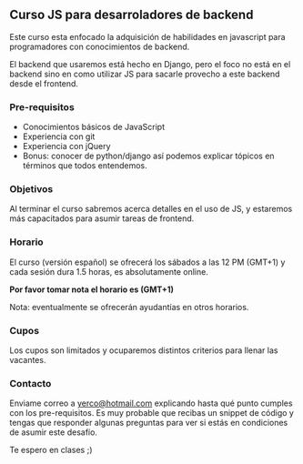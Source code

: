 ## Curso JS para desarroladores de backend

Este curso esta enfocado la adquisición de habilidades en javascript para programadores con conocimientos de backend.

El backend que usaremos está hecho en Django, pero el foco no está en el backend sino en como utilizar JS para sacarle provecho a este backend desde el frontend.

### Pre-requisitos

- Conocimientos básicos de JavaScript
- Experiencia con git
- Experiencia con jQuery
- Bonus: conocer de python/django así podemos explicar tópicos en términos que todos entendemos.

### Objetivos

Al terminar el curso sabremos acerca detalles en el uso de JS, y estaremos más capacitados para asumir tareas de frontend.

### Horario

El curso (versión español) se ofrecerá los sábados a las 12 PM (GMT+1) y cada sesión dura 1.5 horas, es absolutamente online.

**Por favor tomar nota el horario es (GMT+1)**

Nota: eventualmente se ofrecerán ayudantías en otros horarios.

### Cupos

Los cupos son limitados y ocuparemos distintos criterios para llenar las vacantes.

### Contacto

Enviame correo a yerco@hotmail.com explicando hasta qué punto cumples con los pre-requisitos.
Es muy probable que recibas un snippet de código y tengas que responder algunas preguntas para ver si estás en condiciones de asumir este desafío.

Te espero en clases ;)
